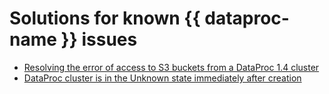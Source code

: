 # Solutions for known {{ dataproc-name }} issues

* [Resolving the error of access to S3 buckets from a DataProc 1.4 cluster](cannot-access-buckets.md)
* [DataProc cluster is in the Unknown state immediately after creation](hosts-of-dataproc-cluster-are-in-status-unknown-after-creation.md)